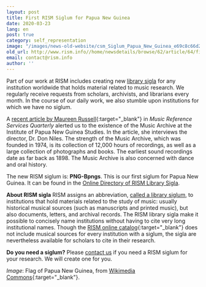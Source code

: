 ```yaml
---
layout: post
title: First RISM Siglum for Papua New Guinea
date: 2020-03-23
lang: en
post: true
category: self_representation
image: "/images/news-old-website/csm_Siglum_Papua_New_Guinea_e69c8c66d2.png"
old_url: http://www.rism.info//home/newsdetails/browse/62/article/64/first-rism-siglum-for-papua-new-guinea.html
email: contact@rism.info
author: ''
---
```


Part of our work at RISM includes creating new [library sigla](/sigla.html) for any institution worldwide that holds material related to music research. We regularly receive requests from scholars, archivists, and librarians every month. In the course of our daily work, we also stumble upon institutions for which we have no siglum.

A [recent article by Maureen Russell](https://www.tandfonline.com/toc/wmus20/22/4?nav=tocList){:target="_blank"} in _Music Reference Services Quarterly_ alerted us to the existence of the Music Archive at the Institute of Papua New Guinea Studies. In the article, she interviews the director, Dr. Don Niles. The strength of the Music Archive, which was founded in 1974, is its collection of 12,000 hours of recordings, as well as a large collection of photographs and books. The earliest sound recordings date as far back as 1898. The Music Archive is also concerned with dance and oral history.

The new RISM siglum is: **PNG-Bpngs**. This is our first siglum for Papua New Guinea. It can be found in the [Online Directory of RISM Library Sigla](/sigla.html).

**About RISM sigla**
RISM assigns an abbreviation, [called a library siglum](/sigla/about-sigla.html), to institutions that hold materials related to the study of music: usually historical musical sources (such as manuscripts and printed music), but also documents, letters, and archival records. The RISM library sigla make it possible to concisely name institutions without having to cite very long institutional names. Though the [RISM online catalog](https://opac.rism.info/){:target="_blank"} does not include musical sources for every institution with a siglum, the sigla are nevertheless available for scholars to cite in their research.

**Do you need a siglum?**
Please [contact us](mailto:contact@rism.info) if you need a RISM siglum for your research. We will create one for you.


_Image_: Flag of Papua New Guinea, from [Wikimedia Commons](https://commons.wikimedia.org/wiki/File:Flag_of_Papua_New_Guinea.svg){:target="_blank"}.

